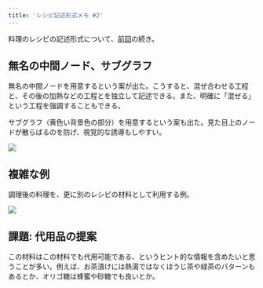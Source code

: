```yaml
---
title: 'レシピ記述形式メモ #2'
---
```

料理のレシピの記述形式について、[前回](https://r7kamura.com/articles/2022-05-13-mermaid-recipe-memo)の続き。

無名の中間ノード、サブグラフ
--------------

無名の中間ノードを用意するという案が出た。こうすると、混ぜ合わせる工程と、その後の加熱などの工程とを独立して記述できる。また、明確に「混ぜる」という工程を強調することもできる。

サブグラフ（黄色い背景色の部分）を用意するという案も出た。見た目上のノードが散らばるのを防げ、視覚的な誘導もしやすい。

![](https://lh4.googleusercontent.com/kVrbjwXr94zKJNJpO9oaZ3nJq4rl1Cv7wECpU_5-BFej1POqp-jSBMx7RKOmjKuKOFV7LpH52XxL2_U7TKCviWsBg0ydJ3zs_wpkm8t0LhRM0oXdWiyW9m4Qh9NfUNM0q2Y3i8yo5qkfmIc5ywv-BDuB0QKi_t6hNUgNyYRSSBedoONwoAcEsWoQ)

複雑な例
----

調理後の料理を、更に別のレシピの材料として利用する例。

![](https://lh3.googleusercontent.com/ggkhnML8ghLtxfxc-n4jm4mFmPhbhENWDJBmvIvrFCfR9j3ZTXiM4UghhDAIEhOMRaDRqEUIoV7nWasmupr_rg80rt_WdcHFuNUYTLovIa7FmMXINIeXKfAmYwA5c8wCsIX1zOl6Et3vK53S_Kfkm_GYOsMpyxIvHmYjPUKUlSQsXZFQKXlDCioz)

課題: 代用品の提案
----------

この材料はこの材料でも代用可能である、というヒント的な情報を含めたいと思うことが多い。例えば、お茶漬けには熱湯ではなくほうじ茶や緑茶のパターンもあるとか、オリゴ糖は蜂蜜や砂糖でも良いとか。
